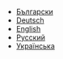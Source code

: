 <ul id="locales" align="left">
  <li><a href="docs/bg/README.md">Български</a></li>
  <li><a href="docs/de/README.md">Deutsch</a></li>
  <li><a href="docs/en/README.md">English</a></li>
  <li><a href="docs/ru/README.md">Русский</a></li>
  <li><a href="docs/uk/README.md">Українська</a></li>
</ol>